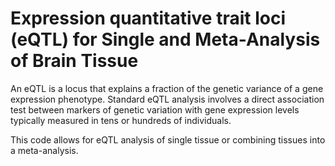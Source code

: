 # Expression quantitative trait loci (eQTL) for Single and Meta-Analysis of Brain Tissue 
       
An eQTL is a locus that explains a fraction of the genetic variance of a gene expression phenotype. Standard eQTL analysis involves a direct association test between markers of genetic variation with gene expression levels typically measured in tens or hundreds of individuals.           
    
This code allows for eQTL analysis of single tissue or combining tissues into a meta-analysis.                       
  
   
         
   
  
  
 

